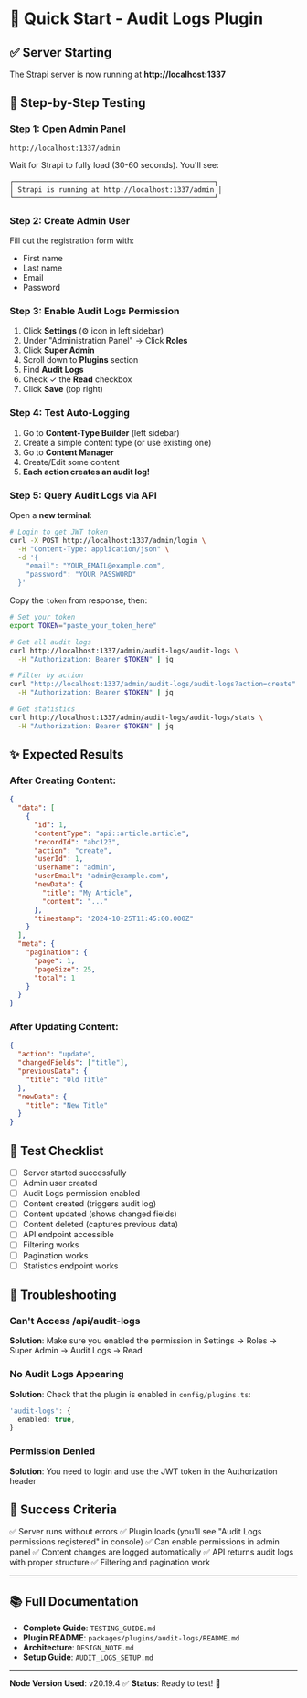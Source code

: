 # 🚀 Quick Start - Audit Logs Plugin

## ✅ Server Starting

The Strapi server is now running at **http://localhost:1337**

## 📝 Step-by-Step Testing

### Step 1: Open Admin Panel
```
http://localhost:1337/admin
```

Wait for Strapi to fully load (30-60 seconds). You'll see:
```
┌─────────────────────────────────────────────────┐
│ Strapi is running at http://localhost:1337/admin │
└─────────────────────────────────────────────────┘
```

### Step 2: Create Admin User
Fill out the registration form with:
- First name
- Last name
- Email
- Password

### Step 3: Enable Audit Logs Permission
1. Click **Settings** (⚙️ icon in left sidebar)
2. Under "Administration Panel" → Click **Roles**
3. Click **Super Admin**
4. Scroll down to **Plugins** section
5. Find **Audit Logs**
6. Check ✓ the **Read** checkbox
7. Click **Save** (top right)

### Step 4: Test Auto-Logging
1. Go to **Content-Type Builder** (left sidebar)
2. Create a simple content type (or use existing one)
3. Go to **Content Manager**
4. Create/Edit some content
5. **Each action creates an audit log!**

### Step 5: Query Audit Logs via API

Open a **new terminal**:

```bash
# Login to get JWT token
curl -X POST http://localhost:1337/admin/login \
  -H "Content-Type: application/json" \
  -d '{
    "email": "YOUR_EMAIL@example.com",
    "password": "YOUR_PASSWORD"
  }'
```

Copy the `token` from response, then:

```bash
# Set your token
export TOKEN="paste_your_token_here"

# Get all audit logs
curl http://localhost:1337/admin/audit-logs/audit-logs \
  -H "Authorization: Bearer $TOKEN" | jq

# Filter by action
curl "http://localhost:1337/admin/audit-logs/audit-logs?action=create" \
  -H "Authorization: Bearer $TOKEN" | jq

# Get statistics
curl http://localhost:1337/admin/audit-logs/audit-logs/stats \
  -H "Authorization: Bearer $TOKEN" | jq
```

## ✨ Expected Results

### After Creating Content:
```json
{
  "data": [
    {
      "id": 1,
      "contentType": "api::article.article",
      "recordId": "abc123",
      "action": "create",
      "userId": 1,
      "userName": "admin",
      "userEmail": "admin@example.com",
      "newData": {
        "title": "My Article",
        "content": "..."
      },
      "timestamp": "2024-10-25T11:45:00.000Z"
    }
  ],
  "meta": {
    "pagination": {
      "page": 1,
      "pageSize": 25,
      "total": 1
    }
  }
}
```

### After Updating Content:
```json
{
  "action": "update",
  "changedFields": ["title"],
  "previousData": {
    "title": "Old Title"
  },
  "newData": {
    "title": "New Title"
  }
}
```

## 🎯 Test Checklist

- [ ] Server started successfully
- [ ] Admin user created
- [ ] Audit Logs permission enabled
- [ ] Content created (triggers audit log)
- [ ] Content updated (shows changed fields)
- [ ] Content deleted (captures previous data)
- [ ] API endpoint accessible
- [ ] Filtering works
- [ ] Pagination works
- [ ] Statistics endpoint works

## 🐛 Troubleshooting

### Can't Access /api/audit-logs
**Solution**: Make sure you enabled the permission in Settings → Roles → Super Admin → Audit Logs → Read

### No Audit Logs Appearing
**Solution**: Check that the plugin is enabled in `config/plugins.ts`:
```typescript
'audit-logs': {
  enabled: true,
}
```

### Permission Denied
**Solution**: You need to login and use the JWT token in the Authorization header

## 🎉 Success Criteria

✅ Server runs without errors
✅ Plugin loads (you'll see "Audit Logs permissions registered" in console)
✅ Can enable permissions in admin panel
✅ Content changes are logged automatically
✅ API returns audit logs with proper structure
✅ Filtering and pagination work

---

## 📚 Full Documentation

- **Complete Guide**: `TESTING_GUIDE.md`
- **Plugin README**: `packages/plugins/audit-logs/README.md`
- **Architecture**: `DESIGN_NOTE.md`
- **Setup Guide**: `AUDIT_LOGS_SETUP.md`

---

**Node Version Used**: v20.19.4 ✅
**Status**: Ready to test! 🚀

